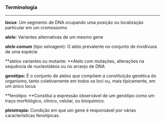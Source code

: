 ### Terminologia

---

_**locus**_: Um segmento de DNA ocupando uma posição ou localização particular em um cromossomo

_**alelo:**_ Variantes alternativas de um mesmo gene

_**alelo comum**_ \(tipo selvagem\): O alelo prevalente no conjunto de invidívuos de uma espécie

**alelos variantes ou mutante: **Alelo com mutações, alterações na sequência de nucleotídeos ou no arranjo de DNA

**genótipo:** É o conjunto de alelos que compõem a constituição genética do organismo, tanto coletivamente em todos os loci ou, mais tipicamente, em um único locus

**fenótipo: **Constitui a expressão observável de um genótipo como um traço morfológico, clínico, celular, ou bioquímico.

**pleiotropia:** Condição em que um gene é responsável por várias características fenotípicas.

